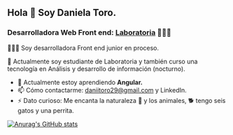 ## Hola 👋 Soy Daniela Toro. 

### Desarrolladora Web Front end: [Laboratoria](https://www.laboratoria.la/) 👩🏻‍💻 

 
👩🏻‍💻 Soy desarrolladora Front end junior en proceso.  

🔭 Actualmente soy estudiante de Laboratoria y también curso una tecnología en Análisis y desarrollo de información (nocturno). 


- 🌱 Actualmente estoy aprendiendo **Angular.** 
- 📫 Cómo contactarme: daniitoro29@gmail.com y LinkedIn. 
- ⚡ Dato curioso: Me encanta la naturaleza 🌿 y los animales, 🐕 tengo seis gatos y una perrita.  

[![Anurag's GitHub stats](https://github-readme-stats.vercel.app/api?username=daniitoro29)](https://github.com/anuraghazra/github-readme-stats) 
